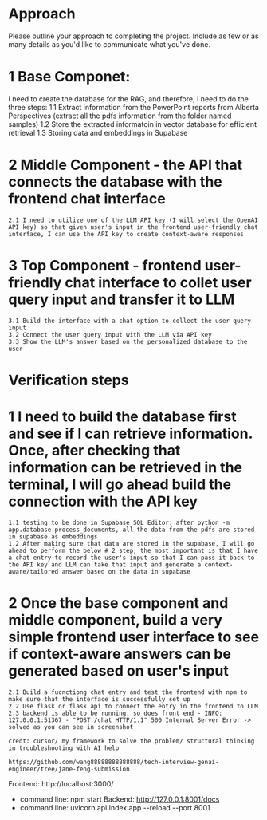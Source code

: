 # Approach

Please outline your approach to completing the project. Include as few or as many details as you'd like to communicate what you've done.

# 1 Base Componet:
I need to create the database for the RAG, and therefore, I need to do the three steps:
    1.1 Extract information from the PowerPoint reports from Alberta Perspectives (extract all the pdfs information from the folder named samples)
    1.2 Store the extracted informatoin in vector database for efficient retrieval
    1.3 Storing data and embeddings in Supabase
# 2 Middle Component - the API that connects the database with the frontend chat interface
    2.1 I need to utilize one of the LLM API key (I will select the OpenAI API key) so that given user's input in the frontend user-friendly chat interface, I can use the API key to create context-aware responses

# 3 Top Component - frontend user-friendly chat interface to collet user query input and transfer it to LLM  
    3.1 Build the interface with a chat option to collect the user query input
    3.2 Connect the user query input with the LLM via API key 
    3.3 Show the LLM's answer based on the personalized database to the user



# Verification steps
# 1 I need to build the database first and see if I can retrieve information. Once, after checking that information can be retrieved in the terminal, I will go ahead build the connection with the API key
    1.1 testing to be done in Supabase SQL Editor: after python -m app.database.process_documents, all the data from the pdfs are stored in supabase as embeddings
    1.2 After making sure that data are stored in the supabase, I will go ahead to perform the below # 2 step, the most important is that I have a chat entry to record the user's input so that I can pass it back to the API key and LLM can take that input and generate a context-aware/tailored answer based on the data in supabase


# 2 Once the base component and middle component, build a very simple frontend user interface to see if context-aware answers can be generated based on user's input
    2.1 Build a fucnctiong chat entry and test the frontend with npm to make sure that the interface is successfully set up
    2.2 Use flask or flask api to connect the entry in the frontend to LLM
    2.3 backend is able to be running, so does front end - INFO:     127.0.0.1:51367 - "POST /chat HTTP/1.1" 500 Internal Server Error -> solved as you can see in screenshot

    credt: cursor/ my framework to solve the problem/ structural thinking in troubleshooting with AI help

    https://github.com/wang88888888888888/tech-interview-genai-engineer/tree/jane-feng-submission


Frontend: http://localhost:3000/
- command line: npm start
Backend: http://127.0.0.1:8001/docs
- command line: uvicorn api.index:app --reload --port 8001

